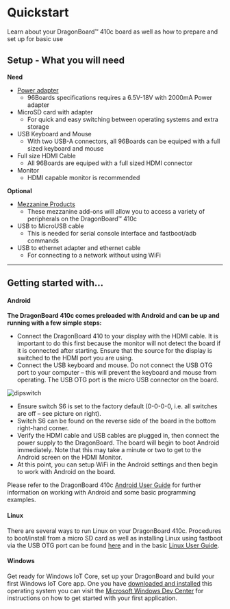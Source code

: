 # Quickstart

Learn about your DragonBoard™ 410c board as well as how to prepare and set up for basic use

## Setup - What you will need

**Need**
- [Power adapter](PowerAdapter.md)
   - 96Boards specifications requires a 6.5V-18V with 2000mA Power adapter
- MicroSD card with adapter
   - For quick and easy switching between operating systems and extra storage
- USB Keyboard and Mouse
   - With two USB-A connectors, all 96Boards can be equiped with a full sized keyboard and mouse
- Full size HDMI Cable
   - All 96Boards are equiped with a full sized HDMI connector
- Monitor
   - HDMI capable monitor is recommended

**Optional**
- [Mezzanine Products](../../../MezzanineProducts/README.md)
   - These mezzanine add-ons will allow you to access a variety of peripherals on the DragonBoard™ 410c
- USB to MicroUSB cable
   - This is needed for serial console interface and fastboot/adb commands
- USB to ethernet adapter and ethernet cable
   - For connecting to a network without using WiFi

***

## Getting started with...

#### Android

**The DragonBoard 410c comes preloaded with Android and can be up and running with a few simple steps:**	

- Connect the DragonBoard 410 to your display with the HDMI cable. It is important to do this first because the monitor will not detect the board if it is connected after starting. Ensure that the source for the display is switched to the HDMI port you are using.
- Connect the USB keyboard and mouse. Do not connect the USB OTG port to your computer – this will prevent the keyboard and mouse from operating. The USB OTG port is the micro USB connector on the board.

![dipswitch](https://www.96boards.org/wp-content/uploads/2015/04/dip_blue_20150611_142555-300x205.jpg)

- Ensure switch S6 is set to the factory default (0-0-0-0, i.e. all switches are off – see picture on right).
- Switch S6 can be found on the reverse side of the board in the bottom right-hand corner.
- Verify the HDMI cable and USB cables are plugged in, then connect the power supply to the DragonBoard. The board will begin to boot Android immediately. Note that this may take a minute or two to get to the Android screen on the HDMI Monitor.
- At this point, you can setup WiFi in the Android settings and then begin to work with Android on the board.

Please refer to the DragonBoard 410c [Android User Guide](../../../dragonboard410c/AndroidUserGuide_DragonBoard.pdf) for further information on working with Android and some basic programming examples.	

#### Linux

There are several ways to run Linux on your DragonBoard 410c. Procedures to boot/install from a micro SD card as well as installing Linux using fastboot via the USB OTG port can be found [here](../Installation/README.md) and in the basic [Linux User Guide](../../../dragonboard410c/LinuxUserGuide_DragonBoard.pdf).	

#### Windows

Get ready for Windows IoT Core, set up your DragonBoard and build your first Windows IoT Core app. One you have [downloaded and installed](http://ms-iot.github.io/content/en-US/Downloads.htm) this operating system you can visit the [Microsoft Windows Dev Center](https://developer.microsoft.com/en-us/windows/iot) for instructions on how to get started with your first application. 




